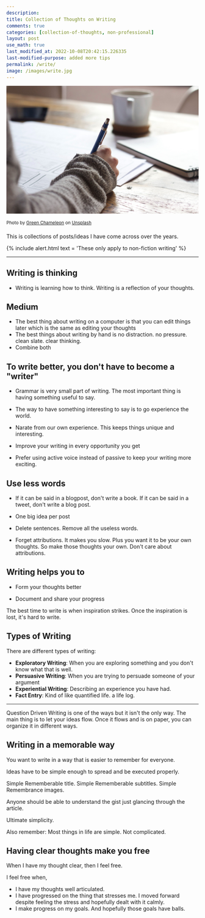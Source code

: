 ```yaml
---
description: 
title: Collection of Thoughts on Writing
comments: true
categories: [collection-of-thoughts, non-professional]
layout: post
use_math: true
last_modified_at: 2022-10-08T20:42:15.226335
last-modified-purpose: added more tips
permalink: /write/
image: /images/write.jpg
---
```


![](/images/write.jpg)

<sup>Photo by <a href="https://unsplash.com/@craftedbygc?utm_source=unsplash&amp;utm_medium=referral&amp;utm_content=creditCopyText">Green Chameleon</a> on <a href="https://unsplash.com/s/photos/write?utm_source=unsplash&amp;utm_medium=referral&amp;utm_content=creditCopyText">Unsplash</a></sup>

This is collections of posts/ideas I have come across over the years.

{% include alert.html text = 'These only apply to non-fiction writing' %}

***

## Writing is thinking

- Writing is learning how to think. Writing is a reflection of your thoughts.

## Medium

- The best thing about writing on a computer is that you can edit things later which is the same as editing your thoughts
- The best things about writing by hand is no distraction. no pressure. clean slate. clear thinking.
- Combine both

## To write better, you don't have to become a "writer"

- Grammar is very small part of writing. The most important thing is having something useful to say.

- The way to have something interesting to say is to go experience the world.

- Narate from our own experience. This keeps things unique and interesting.

- Improve your writing in every opportunity you get

- Prefer using active voice instead of passive to keep your writing more exciting.

## Use less words

- If it can be said in a blogpost, don't write a book. If it can be said in a tweet, don't write a blog post.

- One big idea per post

- Delete sentences. Remove all the useless words. 

- Forget attributions. It makes you slow. Plus you want it to be your own thoughts. So make those thoughts your own. Don't care about attributions. 

## Writing helps you to 

- Form your thoughts better
  
- Document and share your progress

The best time to write is when inspiration strikes. Once the inspiration is lost, it's hard to write.

## Types of Writing

There are different types of writing:
- **Exploratory Writing**: When you are exploring something and you don't know what that is well.
- **Persuasive Writing**: When you are trying to persuade someone of your argument
- **Experiential Writing**: Describing an experience you have had.
- **Fact Entry**: Kind of like quantified life. a life log.
***

Question Driven Writing is one of the ways but it isn't the only way. The main thing is to let your ideas flow. Once it flows and is on paper, you can organize it in different ways.

## Writing in a memorable way

You want to write in a way that is easier to remember for everyone.

Ideas have to be simple enough to spread and be executed properly.

Simple Rememberable title.
Simple Rememberable subtitles.
Simple Remembrance images.

Anyone should be able to understand the gist just glancing through the article.

Ultimate simplicity.

Also remember: Most things in life are simple. Not complicated.

## Having clear thoughts make you free

When I have my thought clear, then I feel free.

I feel free when,
- I have my thoughts well articulated.
- I have progressed on the thing that stresses me. I moved forward despite feeling the stress and hopefully dealt with it calmly.
- I make progress on my goals. And hopefully those goals have balls.
